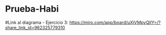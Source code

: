 # Prueba-Habi

#Link al diagrama - Ejercicio 3: https://miro.com/app/board/uXjVMpyQlIY=/?share_link_id=962325779310
